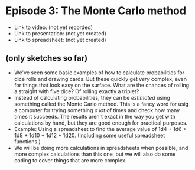 # Episode 3: The Monte Carlo method

* Link to video: (not yet recorded)
* Link to presentation: (not yet created)
* Link to spreadsheet: (not yet created)

## (only sketches so far)

* We've seen some basic examples of how to calculate probabilities for dice rolls and drawing cards. But these quickly get _very_ complex, even for things that look easy on the surface. What are the chances of rolling a straight with five dice? Of rolling exactly a triplet?
* Instead of calculating probabilities, they can be _estimated_ using something called the Monte Carlo method. This is a fancy word for usig a computer for trying something _a lot_ of times and check how many times it succeeds. The results aren't exact in the way you get with calculations by hand, but they are good enough for practical purposes.
* Example: Using a spreadsheet to find the average value of 1d4 + 1d6 + 1d8 + 1d10 + 1d12 + 1d20. (Including some useful spreadsheet functions.)
* We will be doing more calculations in spreadsheets when possible, and more complex calculations than this one, but we will also do some coding to cover things that are more complex.
